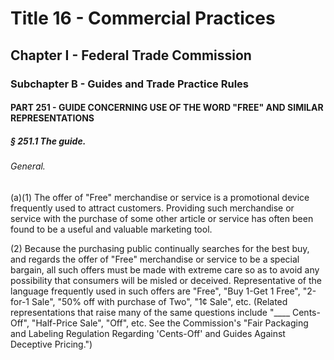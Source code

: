 
# Title 16 - Commercial Practices
## Chapter I - Federal Trade Commission
### Subchapter B - Guides and Trade Practice Rules
#### PART 251 - GUIDE CONCERNING USE OF THE WORD "FREE" AND SIMILAR REPRESENTATIONS
##### § 251.1 The guide.
###### General.

(a)(1) The offer of "Free" merchandise or service is a promotional device frequently used to attract customers. Providing such merchandise or service with the purchase of some other article or service has often been found to be a useful and valuable marketing tool.

(2) Because the purchasing public continually searches for the best buy, and regards the offer of "Free" merchandise or service to be a special bargain, all such offers must be made with extreme care so as to avoid any possibility that consumers will be misled or deceived. Representative of the language frequently used in such offers are "Free", "Buy 1-Get 1 Free", "2-for-1 Sale", "50% off with purchase of Two", "1&#xA2; Sale", etc. (Related representations that raise many of the same questions include "____ Cents-Off", "Half-Price Sale", "Off", etc. See the Commission's "Fair Packaging and Labeling Regulation Regarding 'Cents-Off' and Guides Against Deceptive Pricing.")
